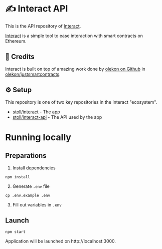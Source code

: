 # ✍️ Interact API

This is the API repository of [Interact](https://github.com/stoll/interact).

[Interact](https://github.com/stoll/interact) is a simple tool to ease interaction with smart contracts on Ethereum.

## 👏 Credits

Interact is built on top of amazing work done by [olekon on Github](https://github.com/olekon) in [olekon/justsmartcontracts](https://github.com/olekon/justsmartcontracts).

## ⚙️ Setup

This repository is one of two key repositories in the Interact "ecosystem".

* [stoll/interact](https://github.com/stoll/interact) - The app
* [stoll/interact-api](https://github.com/stoll/interact-api) - The API used by the app

# Running locally

## Preparations

1. Install dependencies

```
npm install
```

2. Generate `.env` file

```
cp .env.example .env
```

3. Fill out variables in `.env`

## Launch
```
npm start
```

Application will be launched on http://localhost:3000. 
